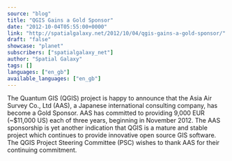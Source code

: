 ```yaml
---
source: "blog"
title: "QGIS Gains a Gold Sponsor"
date: "2012-10-04T05:55:00+0000"
link: "http://spatialgalaxy.net/2012/10/04/qgis-gains-a-gold-sponsor/"
draft: "false"
showcase: "planet"
subscribers: ["spatialgalaxy_net"]
author: "Spatial Galaxy"
tags: []
languages: ["en_gb"]
available_languages: ["en_gb"]
---
```


The Quantum GIS (QGIS) project is happy to announce that the Asia Air Survey Co., Ltd (AAS), a Japanese international consulting company, has become a Gold Sponsor. AAS has committed to providing 9,000 EUR (~$11,000 US) each of three years, beginning in November 2012.
The AAS sponsorship is yet another indication that QGIS is a mature and stable project which continues to provide innovative open source GIS software.
The QGIS Project Steering Committee (PSC) wishes to thank AAS for their continuing commitment.
